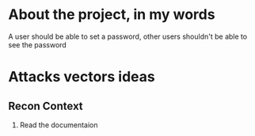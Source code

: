 # About the project, in my words

A user should be able to set a password, other users shouldn't be able to see the password

# Attacks vectors ideas

## Recon Context

1. Read the documentaion
